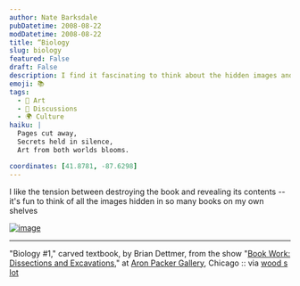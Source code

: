 ```yaml
---
author: Nate Barksdale
pubDatetime: 2008-08-22
modDatetime: 2008-08-22
title: “Biology
slug: biology
featured: False
draft: False
description: I find it fascinating to think about the hidden images and stories within the books on my shelves, much like Brian Dettmer's artwork.
emoji: 📚
tags:
  - 🎨 Art
  - 📖 Discussions
  - 🌍 Culture
haiku: |
  Pages cut away,  
  Secrets held in silence,  
  Art from both worlds blooms.

coordinates: [41.8781, -87.6298]
---
```


I like the tension between destroying the book and revealing its contents -- it's fun to think of all the images hidden in so many books on my own shelves

[![image](http://culture-making.com/media/dettmer8.jpg)](http://www.aronpacker.com/dettmer/dettmer8.html)

---

"Biology #1," carved textbook, by Brian Dettmer, from the show "[Book Work: Dissections and Excavations](http://packergallery.com/dettmer/dettmer.html)," at [Aron Packer Gallery](http://web.archive.org/web/20071022014043/http://www.aronpacker.com/dettmer/dettmer8.html), Chicago :: via [wood s lot](http://web.ncf.ca/ek867/wood_s_lot.html)
